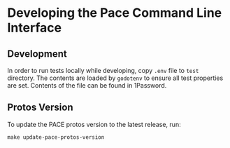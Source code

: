 # Developing the Pace Command Line Interface

## Development

In order to run tests locally while developing, copy `.env` file to `test` directory. The contents are loaded
by `godotenv` to ensure all test properties are set. Contents of the file can be found in 1Password.

## Protos Version

To update the PACE protos version to the latest release, run:

`make update-pace-protos-version`
